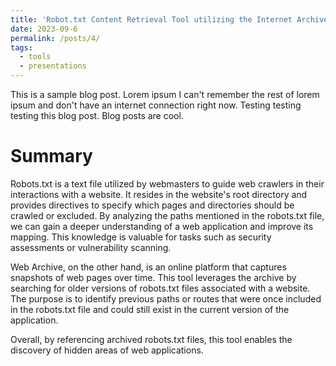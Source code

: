 ```yaml
---
title: 'Robot.txt Content Retrieval Tool utilizing the Internet Archive'
date: 2023-09-6
permalink: /posts/4/
tags:
  - tools
  - presentations
---
```


This is a sample blog post. Lorem ipsum I can't remember the rest of lorem ipsum and don't have an internet connection right now. Testing testing testing this blog post. Blog posts are cool.

Summary
======
Robots.txt is a text file utilized by webmasters to guide web crawlers in their interactions with a website. It resides in the website's root directory and provides directives to specify which pages and directories should be crawled or excluded. By analyzing the paths mentioned in the robots.txt file, we can gain a deeper understanding of a web application and improve its mapping. This knowledge is valuable for tasks such as security assessments or vulnerability scanning.

Web Archive, on the other hand, is an online platform that captures snapshots of web pages over time. This tool leverages the archive by searching for older versions of robots.txt files associated with a website. The purpose is to identify previous paths or routes that were once included in the robots.txt file and could still exist in the current version of the application.

Overall, by referencing archived robots.txt files, this tool enables the discovery of hidden areas of web applications.